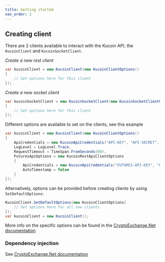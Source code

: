 ```yaml
---
title: Getting started
nav_order: 2
---
```


## Creating client
There are 2 clients available to interact with the Kucoin API, the `KucoinClient` and `KucoinSocketClient`.

*Create a new rest client*
```csharp
var kucoinClient = new KucoinClient(new KucoinClientOptions()
{
	// Set options here for this client
});
```

*Create a new socket client*
```csharp
var kucoinSocketClient = new KucoinSocketClient(new KucoinSocketClientOptions()
{
	// Set options here for this client
});
```

Different options are available to set on the clients, see this example
```csharp
var kucoinClient = new KucoinClient(new KucoinClientOptions()
{
	ApiCredentials = new KucoinApiCredentials("API-KEY", "API-SECRET", "API-PASSPHRASE"),
	LogLevel = LogLevel.Trace,
	RequestTimeout = TimeSpan.FromSeconds(60),
	FuturesApiOptions = new KucoinRestApiClientOptions
	{
		ApiCredentials = new KucoinApiCredentials("FUTURES-API-KEY", "FUTURES-API-SECRET", "FUTURES-API-PASSPHRASE"),
		AutoTimestamp = false
	}
});
```
Alternatively, options can be provided before creating clients by using `SetDefaultOptions`:
```csharp
KucoinClient.SetDefaultOptions(new KucoinClientOptions{
	// Set options here for all new clients
});
var kucoinClient = new KucoinClient();
```
More info on the specific options can be found in the [CryptoExchange.Net documentation](https://jkorf.github.io/CryptoExchange.Net/Options.html)

### Dependency injection
See [CryptoExchange.Net documentation](https://jkorf.github.io/CryptoExchange.Net/Clients.html#dependency-injection)
